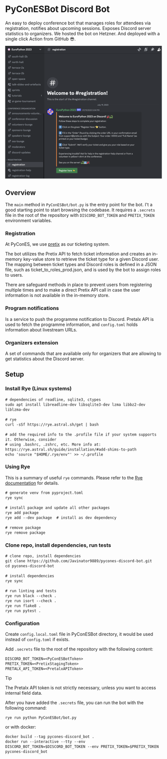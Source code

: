 # PyConESBot Discord Bot

An easy to deploy conference bot that manages roles for attendees via registration, notifies about upcoming sessions.
Exposes Discord server statistics to organizers.
We hosted the bot on Hetzner. And deployed with a single click Action from GitHub 😎.

![registration_view.png](./img/registration_view.png)

## Overview

The `main` method in `PyConESBot/bot.py` is the entry point for the bot.
I't a good starting point to start browsing the codebase.
It requires a `.secrets` file in the root of the repository with `DISCORD_BOT_TOKEN` and `PRETIX_TOKEN` environment variables.

### Registration

At PyConES, we use [pretix](https://pretix.eu/about/en/) as our ticketing system.

The bot utilizes the Pretix API to fetch ticket information and creates an in-memory key-value store to retrieve the ticket type for a given Discord user. The mapping between ticket types and Discord roles is defined in a JSON file, such as ticket_to_roles_prod.json, and is used by the bot to assign roles to users.

There are safeguard methods in place to prevent users from registering multiple times and to make a direct Pretix API call in case the user information is not available in the in-memory store.


### Program notifications

Is a service to push the programme notification to Discord. Pretalx API is used to fetch the programme information, and `config.toml` holds information about livestream URLs.

### Organizers extension
A set of commands that are available only for organizers that are allowing to get statistics about the Discord server.

## Setup
### Install Rye (Linux systems)
```shell
# dependencies of readline, sqlite3, ctypes
sudo apt install libreadline-dev libsqlite3-dev lzma libbz2-dev liblzma-dev

# rye
curl -sSf https://rye.astral.sh/get | bash

# add the required info to the .profile file if your system supports it. Otherwise, consider
# using .bashrc, .zshrc, etc. More info at: https://rye.astral.sh/guide/installation/#add-shims-to-path
echo 'source "$HOME/.rye/env"' >> ~/.profile
```

### Using Rye
This is a summary of useful `rye` commands.
Please refer to the [Rye documentation](https://rye.astral.sh/guide/basics/) for details.

```shell
# generate venv from pyproject.toml
rye sync

# install package and update all other packages
rye add package
rye add --dev package  # install as dev dependency

# remove package
rye remove package
```

### Clone repo, install dependencies, run tests
```shell
# clone repo, install dependencies
git clone https://github.com/Javinator9889/pycones-discord-bot.git
cd pycones-discord-bot

# install dependencies
rye sync

# run linting and tests
rye run black --check .
rye run isort --check .
rye run flake8 .
rye run pytest .
```

### Configuration
Create `config.local.toml` file in PyConESBot directory, it would be used instead of `config.toml` if exists.

Add `.secrets` file to the root of the repository with the following content:
```shell
DISCORD_BOT_TOKEN=<PyConESBotToken>
PRETIX_TOKEN=<PretixStagingToken>
PRETALX_API_TOKEN=<PretalxAPIToken>
````

> [!tip]
> The Pretalx API token is not strictly necessary, unless you want to access internal field data.

After you have added the `.secrets` file, you can run the bot with the following command:
```shell
rye run python PyConESBot/bot.py
```
or with docker:
```shell
docker build --tag pycones-discord_bot .
docker run --interactive --tty --env DISCORD_BOT_TOKEN=$DISCORD_BOT_TOKEN --env PRETIX_TOKEN=$PRETIX_TOKEN pycones-discord_bot
```
